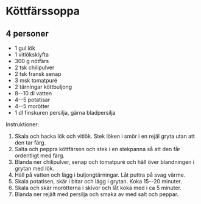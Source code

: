 # Köttfärssoppa

## 4 personer

-   1 gul lök
-   1 vitlöksklyfta
-   300 g nötfärs
-   2 tsk chilipulver
-   2 tsk fransk senap
-   3 msk tomatpuré
-   2 tärningar köttbuljong
-   8--10 dl vatten
-   4--5 potatisar
-   4--5 morötter
-   1 dl finskuren persilja, gärna bladpersilja

Instruktioner:

1.  Skala och hacka lök och vitlök. Stek löken i smör i en rejäl gryta
    utan att den tar färg.
2.  Salta och peppra köttfärsen och stek i en stekpanna så att den får
    ordentligt med färg.
3.  Blanda ner chilipulver, senap och tomatpuré och häll över
    blandningen i grytan med lök.
4.  Häll på vatten och lägg i buljongtärningar. Låt puttra på svag
    värme.
5.  Skala potatisen, skär i bitar och lägg i grytan. Koka 15--20
    minuter.
6.  Skala och skär morötterna i skivor och låt koka med i ca 5 minuter.
7.  Blanda ner rejält med persilja och smaka av med salt och peppar.
